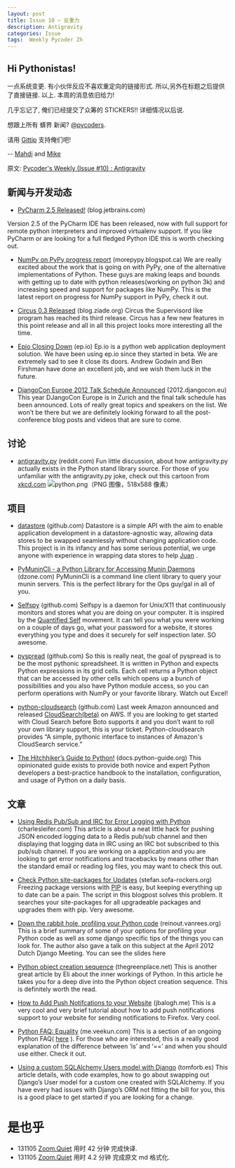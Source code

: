 ```yaml
---
layout: post
title: Issue 10 ~ 反重力
description: Antigravity
categories: Issue
tags:  Weekly Pycoder Zh
---
```


## Hi Pythonistas!

一点系统变更.
有小伙伴反应不喜欢重定向的链接形式.
所以,另外在标题之后提供了直接链接.
以上.
本周的消息依旧给力!

几乎忘记了,
俺们已经提交了众筹的 STICKERS!!
详细情况以后说.


想跟上所有 蠎界 新闻?
 [@pycoders](http://twitter.com/pycoders).

请用
[Gittip](https://www.gittip.com/PycodersWeekly)
支持俺们吧!

--
[Mahdi](https://twitter.com/#!/myusuf3) and [Mike](https://twitter.com/#!/mgrouchy)

原文: [Pycoder's Weekly (Issue #10) : Antigravity](http://us4.campaign-archive2.com/?u=9735795484d2e4c204da82a29&id=404d979179)


## 新闻与开发动态

- [PyCharm 2.5 Released!](http://blog.jetbrains.com/pycharm/2012/04/pycharm-2-5-released-a-really-environment-friendly-ide/) (blog.jetbrains.com)

Version 2.5 of the PyCharm IDE has been released, now with full support for remote python interpreters and improved virtualenv support. If you like PyCharm or are looking for a full fledged Python IDE this is worth checking out.

- [NumPy on PyPy progress report](http://morepypy.blogspot.ca/2012/04/numpy-on-pypy-progress-report.html) (morepypy.blogspot.ca)
We are really excited about the work that is going on with PyPy, one of the alternative implementations of Python. These guys are making leaps and bounds with getting up to date with python releases(working on python 3k) and increasing speed and support for packages like NumPy. This is the latest report on progress for NumPy support in PyPy, check it out.

- [Circus 0.3 Released](http://blog.ziade.org/2012/04/17/circus-03-released/) (blog.ziade.org)
Circus the Supervisord like program has reached its third release. Circus has a few new features in this point release and all in all this project looks more interesting all the time.

- [Epio Closing Down](https://www.ep.io/blog/epio-closing-down/) (ep.io)
Ep.io is a python web application deployment solution. We have been using ep.io since they started in beta. We are extremely sad to see it close its doors.  Andrew Godwin and Ben Firshman have done an excellent job, and we wish them luck in the future.

- [DjangoCon Europe 2012 Talk Schedule Announced](http://2012.djangocon.eu/blog/schedule-announced/) (2012.djangocon.eu)
This year DJangoCon Europe is in Zurich and the final talk schedule has been announced. Lots of really great topics and speakers on the list. We won’t be there but we are definitely looking forward to all the post-conference blog posts and videos that are sure to come.


## 讨论

- [antigravity.py](http://www.reddit.com/r/Python/comments/scw24/til_antigravitypy_exists/) (reddit.com)
Fun little discussion, about how antigravity.py actually exists in the Python stand library source. For those of you unfamiliar with the antigravity.py joke, check out this cartoon from 
[xkcd.com](http://xkcd.com/353/)
![python.png（PNG 图像，518x588 像素）](http://imgs.xkcd.com/comics/python.png)





## 项目
- [datastore](https://github.com/jbenet/datastore) (github.com)
Datastore is a simple API with the aim to enable application development in a datastore-agnostic way, allowing data stores to be swapped seamlessly without changing application code. This project is in its infancy and has some serious potential, we urge anyone with experience in wrapping data stores to help 
[Juan](https://github.com/jbenet)
.

- [PyMuninCli - a Python Library for Accessing Munin Daemons](http://css.dzone.com/articles/first-release-pymunincli) (dzone.com)
PyMuninCli is a command line client library to query your munin servers. This is the perfect library for the Ops guy/gal in all of you.

- [Selfspy](https://github.com/gurgeh/selfspy) (github.com)
Selfspy is a daemon for Unix/X11 that continuously monitors and stores what you are doing on your computer. It is inspired by the 
[Quantified Self](http://en.wikipedia.org/wiki/Quantified_Self)
 movement. It can tell you what you were working on a couple of days go, what your password for a website, it stores everything you type and does it securely for self inspection later. SO awesome.

- [pyspread](http://manns.github.com/pyspread/) (github.com)
So this is really neat, the goal of pyspread is to be the most pythonic spreadsheet. It is written in Python and expects Python expressions in its grid cells. Each cell returns a Python object that can be accessed by other cells which opens up a bunch of possibilities and you also have Python module access, so you can perform operations with NumPy or your favorite library. Watch out Excel!

- [python-cloudsearch](https://github.com/sunlightlabs/python-cloudsearch) (github.com)
Last week Amazon announced and released 
[CloudSearch(beta)](http://aws.amazon.com/cloudsearch/)
 on AWS. If you are looking to get started with Cloud Search before Boto supports it and you don’t want to roll your own library support, this is your ticket. Python-cloudsearch provides “A simple, pythonic interface to instances of Amazon's CloudSearch service.”

- [The Hitchhiker’s Guide to Python!](http://docs.python-guide.org/en/latest/index.html) (docs.python-guide.org)
This opinionated guide exists to provide both novice and expert Python developers a best-practice handbook to the installation, configuration, and usage of Python on a daily basis.


## 文章

- [Using Redis Pub/Sub and IRC for Error Logging with Python](http://charlesleifer.com/blog/using-redis-pub-sub-and-irc-for-error-logging-with-python/) (charlesleifer.com)
This article is about a neat little hack for pushing JSON encoded logging data to a Redis pub/sub channel and then displaying that logging data in IRC using an IRC bot subscribed to this pub/sub channel. If you are working on a application and you are looking to get error notifications and tracebacks by means other than the standard email or reading log files, you may want to check this out.

- [Check Python site-packages for Updates](http://stefan.sofa-rockers.org/2012/04/14/check-python-site-packages-updates/) (stefan.sofa-rockers.org)
Freezing package versions with 
[PIP](http://pypi.python.org/pypi)
 is easy, but keeping everything up to date can be a pain. The script in this blogpost solves this problem. It searches your site-packages for all upgradeable packages and upgrades them with pip. Very awesome.

- [Down the rabbit hole, profiling your Python code](http://reinout.vanrees.org/weblog/2012/04/18/profiling-python.html) (reinout.vanrees.org)
This is a brief summary of some of your options for profiling your Python code as well as some django specific tips of the things you can look for. The author also gave a talk on this subject at the April 2012 Dutch Django Meeting. You can see the slides here

- [Python object creation sequence](http://eli.thegreenplace.net/2012/04/16/python-object-creation-sequence/) (thegreenplace.net)
This is another great article by Eli about the inner workings of Python. In this article he takes you for a deep dive into the Python object creation sequence. This is definitely worth the read.

- [How to Add Push Notifcations to your Website](http://jbalogh.me/2012/04/05/how-to-add-push-notifications-to-your-site/) (jbalogh.me)
This is a very cool and very brief tutorial about how to add push notifications support to your website for sending notifications to Firefox. Very cool.

- [Python FAQ: Equality](http://me.veekun.com/blog/2012/03/24/python-faq-equality/) (me.veekun.com)
This is a section of an ongoing Python FAQ(
[here](http://me.veekun.com/blog/2011/07/22/python-faq/)
). For those who are interested, this is a really good explanation of the difference between ‘is’ and ‘==’ and when you should use either. Check it out.

- [Using a custom SQLAlchemy Users model with Django](http://tomforb.es/using-a-custom-sqlalchemy-users-model-with-django) (tomforb.es)
This article details, with code examples, how to go about swapping out Django’s User model for a custom one created with SQLAlchemy. If you have every had issues with Django’s ORM not fitting the bill for you, this is a good place to get started if you are looking for a change.


# 是也乎

- 131105 [Zoom.Quiet](http://zoomquiet.org/) 用时 42 分钟 完成快译.
- 131105 [Zoom.Quiet](http://zoomquiet.org/) 用时 4.2 分钟 完成原文 md 格式化.
